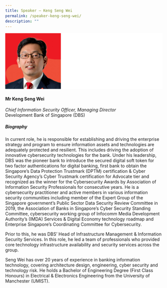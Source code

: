 ```yaml
---
title: Speaker – Keng Seng Wei
permalink: /speaker-keng-seng-wei/
description: ""
---
```

![](/images/Speakers/Keng%20Seng%20Wei.jpg)

#### **Mr Keng Seng Wei**

*Chief Information Security Officer, Managing Director*  
Development Bank of Singapore (DBS)

##### **Biography**
In current role, he is responsible for establishing and driving the enterprise strategy and program to ensure information assets and technologies are adequately protected and resilient. This includes driving the adoption of innovative cybersecurity technologies for the bank. Under his leadership, DBS was the pioneer bank to introduce the secured digital soft token for two factor authentications for digital banking, first bank to obtain the Singapore’s Data Protection Trustmark (DPTM) certification & Cyber Security Agency’s Cyber Trustmark certification for Advocate tier and recognized as the winner for the Cybersecurity Awards by Association of Information Security Professionals for consecutive years. He is a cybersecurity practitioner and active members in various information security communities including member of the Expert Group of the Singapore government’s Public Sector Data Security Review Committee in 2019, the Association of Banks in Singapore’s Cyber Security Standing Committee, cybersecurity working group of Infocomm Media Development Authority’s (IMDA) Services & Digital Economy technology roadmap and Enterprise Singapore’s Coordinating Committee for Cybersecurity. 

Prior to this, he was DBS’ Head of Infrastructure Management & Information Security Services. In this role, he led a team of professionals who provided core technology infrastructure availability and security services across the group. 
 
Seng Wei has over 20 years of experience in banking information technology, covering architecture design, engineering, cyber security and technology risk. He holds a Bachelor of Engineering Degree (First Class Honours) in Electrical & Electronics Engineering from the University of Manchester (UMIST).
